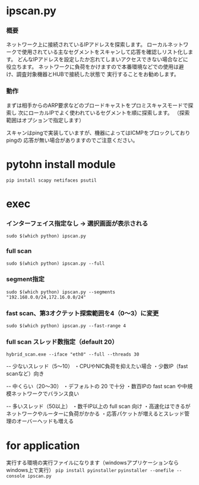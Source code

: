 # ipscan.py

### 概要
ネットワーク上に接続されているIPアドレスを探索します。
ローカルネットワークで使用されている主なセグメントをスキャンして応答を確認しリスト化します。
どんなIPアドレスを設定したか忘れてしまいアクセスできない場合などに役立ちます。
ネットワークに負荷をかけますので本番環境などでの使用は避け、調査対象機器とHUBで接続した状態で
実行することをお勧めします。

### 動作
まずは相手からのARP要求などのブロードキャストをプロミスキャスモードで探索し
次にローカルIPでよく使われているセグメントを順に探索します。
（探索範囲はオプションで指定します）

スキャンはpingで実装していますが、機器によってはICMPをブロックしておりpingの
応答が無い場合がありますのでご注意ください。

# pytohn install module
`pip install scapy netifaces psutil`

# exec

### インターフェイス指定なし → 選択画面が表示される
`sudo $(which python) ipscan.py`

### full scan
`sudo $(which python) ipscan.py --full`

### segment指定
`sudo $(which python) ipscan.py --segments "192.168.0.0/24,172.16.0.0/24"`

### fast scan、第3オクテット探索範囲を4（0〜3）に変更
`sudo $(which python) ipscan.py --fast-range 4`

### full scan スレッド数指定（default 20）
`hybrid_scan.exe --iface "eth0" --full --threads 30`

-- 少ないスレッド（5～10）
・CPUやNIC負荷を抑えたい場合
・少数IP（fast scanなど）向き

-- 中くらい（20～30）
・デフォルトの 20 で十分
・数百IPの fast scan や中規模ネットワークでバランス良い

-- 多いスレッド（50以上）
・数千IP以上の full scan 向け
・高速化はできるがネットワークやルーターに負荷がかかる
・応答パケットが増えるとスレッド管理のオーバーヘッドも増える


# for application
実行する環境の実行ファイルになります（windowsアプリケーションならwindows上で実行）
`pip install pyinstaller`
`pyinstaller --onefile --console ipscan.py`




